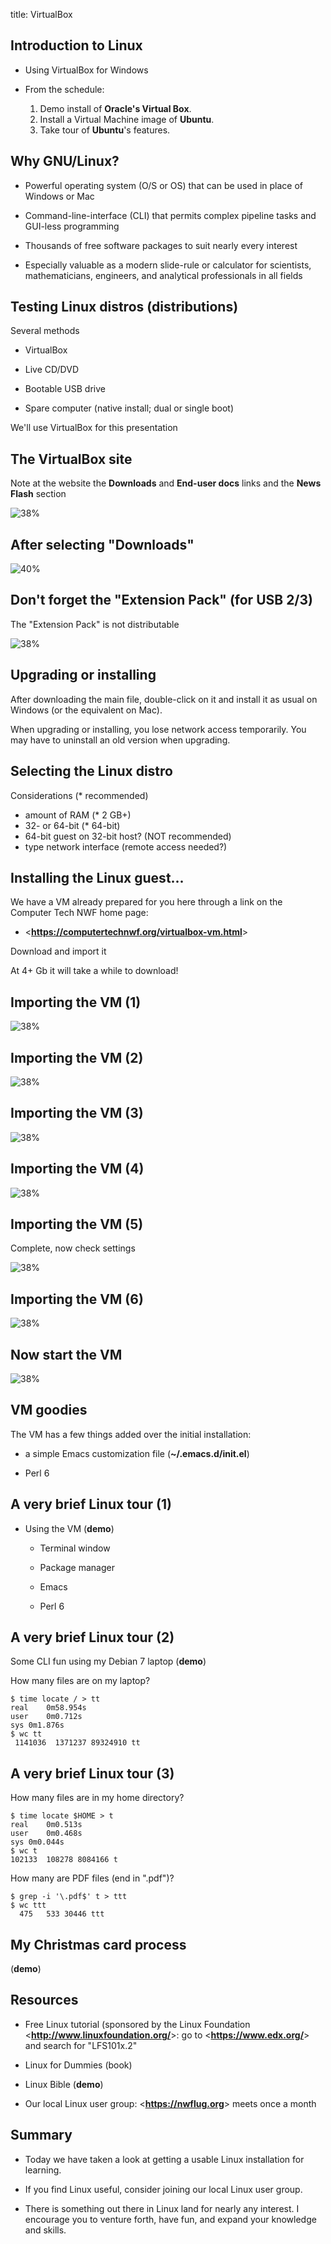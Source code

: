 title: VirtualBox   
<!-- insert-file headers.md -->

## Introduction to Linux

- Using VirtualBox for Windows

- From the schedule:

    1. Demo install of **Oracle's Virtual Box**.
    2. Install a Virtual Machine image of **Ubuntu**.
    3. Take tour of **Ubuntu**'s features.

<!-- insert-file background.md -->

<!-- insert-file common-1.md -->

## Why GNU/Linux?

- Powerful operating system (O/S or OS) that can be used in place of
  Windows or Mac

- Command-line-interface (CLI) that permits complex pipeline tasks and
  GUI-less programming

- Thousands of free software packages to suit nearly every interest

- Especially valuable as a modern slide-rule or calculator for
  scientists, mathematicians, engineers, and analytical professionals
  in all fields

## Testing Linux distros (distributions)

Several methods

- VirtualBox

- Live CD/DVD

- Bootable USB drive

- Spare computer (native install; dual or single boot)

We'll use VirtualBox for this presentation

## The VirtualBox site

Note at the website the __Downloads__ and __End-user docs__ links and the __News Flash__ section

![38%](./pics/vbox-site.png)

## After selecting "Downloads"

![40%](./pics/vbox-dloads.png)

## Don't forget the "Extension Pack" (for USB 2/3)

The "Extension Pack" is not distributable

![38%](./pics/vbox-dloads-2.png)

## Upgrading or installing

After downloading the main file, double-click on it and install it as
usual on Windows (or the equivalent on Mac).

When upgrading or installing, you lose network access temporarily.
You may have to uninstall an old version when upgrading.

## Selecting the Linux distro

Considerations (* recommended)

- amount of RAM (* 2 GB+)
- 32- or 64-bit (* 64-bit)
- 64-bit guest on 32-bit host? (NOT recommended)
- type network interface (remote access needed?)

## Installing the Linux guest...

We have a VM already prepared for you here through a link on the Computer Tech NWF home page:

- <**<https://computertechnwf.org/virtualbox-vm.html>**>

Download and import it

At 4+ Gb it will take a while to download!

## Importing the VM (1)

![38%](./pics/vbox-import-vm-1.png)

## Importing the VM (2)

![38%](./pics/vbox-import-vm-2.png)

## Importing the VM (3)

![38%](./pics/vbox-import-vm-file-selected.png)

## Importing the VM (4)

![38%](./pics/vbox-import-vm-progress.png)

## Importing the VM (5)

Complete, now check settings

![38%](./pics/vm-uploaded-ready)

## Importing the VM (6)

![38%](./pics/vm-import-vm-settings.png)

## Now start the VM

![38%](./pics/vm-start.png)

## VM goodies

The VM has a few things added over the initial installation:

- a simple Emacs customization file (**~/.emacs.d/init.el**)

- Perl 6

## A very brief Linux tour (1)

- Using the VM (**demo**)

    - Terminal window

    - Package manager

    - Emacs

    - Perl 6
    
##  A very brief Linux tour (2)

Some CLI fun using my Debian 7 laptop (**demo**)

How many files are on my laptop?

~~~
$ time locate / > tt
real	0m58.954s
user	0m0.712s
sys	0m1.876s
$ wc tt
 1141036  1371237 89324910 tt
~~~

##  A very brief Linux tour (3)

How many files are in my home directory?

~~~
$ time locate $HOME > t
real	0m0.513s
user	0m0.468s
sys	0m0.044s
$ wc t
102133  108278 8084166 t
~~~

How many are PDF files (end in ".pdf")?

~~~
$ grep -i '\.pdf$' t > ttt
$ wc ttt
  475   533 30446 ttt
~~~

## My Christmas card process

(**demo**)

## Resources

- Free Linux tutorial (sponsored by the Linux Foundation
<**<http://www.linuxfoundation.org/>**>: go to
<**<https://www.edx.org/>**> and search for "LFS101x.2"

- Linux for Dummies (book)

- Linux Bible (**demo**)

- Our local Linux user group: <**<https://nwflug.org>**> meets once a month

## Summary

- Today we have taken a look at getting a usable Linux installation
  for learning.

- If you find Linux useful, consider joining our local Linux user
  group.

- There is something out there in Linux land for nearly any interest.
  I encourage you to venture forth, have fun, and expand your
  knowledge and skills.

<!-- insert-file closer-help.md -->
